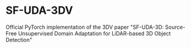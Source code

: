 # SF-UDA-3DV
Official PyTorch implementation of the 3DV paper "SF-UDA-3D: Source-Free Unsupervised Domain Adaptation for LiDAR-based 3D Object Detection"
